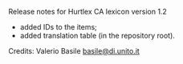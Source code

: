 Release notes for Hurtlex CA lexicon version 1.2
- added IDs to the items;
- added translation table (in the repository root).

Credits: Valerio Basile <basile@di.unito.it>
